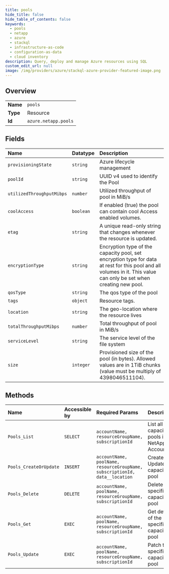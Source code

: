 ```yaml
---
title: pools
hide_title: false
hide_table_of_contents: false
keywords:
  - pools
  - netapp
  - azure    
  - stackql
  - infrastructure-as-code
  - configuration-as-data
  - cloud inventory
description: Query, deploy and manage Azure resources using SQL
custom_edit_url: null
image: /img/providers/azure/stackql-azure-provider-featured-image.png
---
```

  
    

## Overview
<table><tbody>
<tr><td><b>Name</b></td><td><code>pools</code></td></tr>
<tr><td><b>Type</b></td><td>Resource</td></tr>
<tr><td><b>Id</b></td><td><code>azure.netapp.pools</code></td></tr>
</tbody></table>

## Fields
| Name | Datatype | Description |
|:-----|:---------|:------------|
| `provisioningState` | `string` | Azure lifecycle management |
| `poolId` | `string` | UUID v4 used to identify the Pool |
| `utilizedThroughputMibps` | `number` | Utilized throughput of pool in MiB/s |
| `coolAccess` | `boolean` | If enabled (true) the pool can contain cool Access enabled volumes. |
| `etag` | `string` | A unique read-only string that changes whenever the resource is updated. |
| `encryptionType` | `string` | Encryption type of the capacity pool, set encryption type for data at rest for this pool and all volumes in it. This value can only be set when creating new pool. |
| `qosType` | `string` | The qos type of the pool |
| `tags` | `object` | Resource tags. |
| `location` | `string` | The geo-location where the resource lives |
| `totalThroughputMibps` | `number` | Total throughput of pool in MiB/s |
| `serviceLevel` | `string` | The service level of the file system |
| `size` | `integer` | Provisioned size of the pool (in bytes). Allowed values are in 1TiB chunks (value must be multiply of 4398046511104). |
## Methods
| Name | Accessible by | Required Params | Description |
|:-----|:--------------|:----------------|:------------|
| `Pools_List` | `SELECT` | `accountName, resourceGroupName, subscriptionId` | List all capacity pools in the NetApp Account |
| `Pools_CreateOrUpdate` | `INSERT` | `accountName, poolName, resourceGroupName, subscriptionId, data__location` | Create or Update a capacity pool |
| `Pools_Delete` | `DELETE` | `accountName, poolName, resourceGroupName, subscriptionId` | Delete the specified capacity pool |
| `Pools_Get` | `EXEC` | `accountName, poolName, resourceGroupName, subscriptionId` | Get details of the specified capacity pool |
| `Pools_Update` | `EXEC` | `accountName, poolName, resourceGroupName, subscriptionId` | Patch the specified capacity pool |
